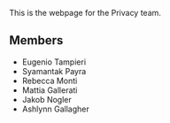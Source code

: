 This is the webpage for the Privacy team.


## Members

- Eugenio Tampieri
- Syamantak Payra
- Rebecca Monti
- Mattia Gallerati
- Jakob Nogler
- Ashlynn Gallagher